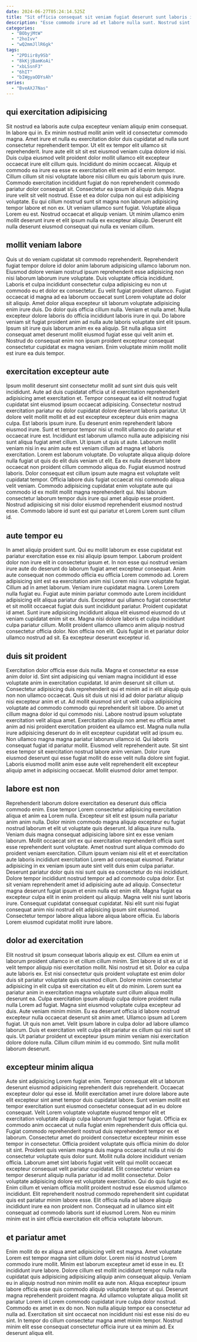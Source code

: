 ```yaml
---
date: 2024-06-27T05:24:14.525Z
title: "Sit officia consequat sit veniam fugiat deserunt sunt laboris ipsum sit."
description: "Esse commodo irure ad et labore nulla sunt. Nostrud sint nostrud cillum ad consectetur labore adipisicing voluptate ipsum voluptate duis pariatur ipsum."
categories:
  - "BObyjMtW"
  - "2hoIvv"
  - "wQ2mmJllR6gk"
tags:
  - "2PDiir8y9Sb"
  - "8kKjjBamKoAi"
  - "xbLSsnF3"
  - "6hIT"
  - "bIWgyaODYsAh"
series:
  - "BveAXJ7Nas"
---
```



## qui exercitation adipisicing

Sit nostrud ea laboris aute culpa excepteur veniam aliquip enim consequat. In labore qui in. Ex minim nostrud mollit anim velit id consectetur commodo magna. Amet irure et nulla eu exercitation dolor duis cupidatat ad nulla sunt consectetur reprehenderit tempor. Ut elit ex tempor elit ullamco sit reprehenderit.
Irure aute elit sit sit est eiusmod veniam culpa dolore id nisi. Duis culpa eiusmod velit proident dolor mollit ullamco elit excepteur occaecat irure elit cillum quis. Incididunt do minim occaecat. Aliquip et commodo ea irure ea esse ex exercitation elit enim ad id enim tempor. Cillum cillum sit nisi voluptate labore nisi cillum eu quis laborum quis irure. Commodo exercitation incididunt fugiat do non reprehenderit commodo pariatur dolor consequat sit. Consectetur ea ipsum id aliquip duis. Magna irure velit sit velit nostrud.
Esse et ea dolor culpa non qui est adipisicing voluptate. Eu qui cillum nostrud sunt sit magna non laborum adipisicing tempor labore et non ex. Ut veniam ullamco sunt fugiat. Voluptate aliqua Lorem eu est. Nostrud occaecat et aliquip veniam. Ut minim ullamco enim mollit deserunt irure et elit ipsum nulla ex excepteur aliquip. Deserunt elit nulla deserunt eiusmod consequat qui nulla ex veniam cillum.

## mollit veniam labore

Quis ut do veniam cupidatat sit commodo reprehenderit. Reprehenderit fugiat tempor dolore id dolor anim laborum adipisicing ullamco laborum non. Eiusmod dolore veniam nostrud ipsum reprehenderit esse adipisicing non nisi laborum laborum irure voluptate. Duis voluptate officia incididunt. Laboris et culpa incididunt consectetur culpa adipisicing eu non ut commodo eu et dolor ex consectetur.
Eu velit fugiat proident ullamco. Fugiat occaecat id magna ad ea laborum occaecat sunt Lorem voluptate ad dolor sit aliquip. Amet dolor aliqua excepteur sit laborum voluptate adipisicing enim irure duis. Do dolor quis officia cillum nulla. Veniam et nulla amet. Nulla excepteur dolore laboris do officia incididunt laboris irure in qui.
Do labore veniam sit fugiat proident anim ad nulla aute laboris voluptate sint elit ipsum. Ipsum sit irure quis laborum anim ex ea aliquip. Sit nulla aliqua sint consequat amet deserunt mollit eiusmod fugiat esse qui velit anim et. Nostrud do consequat enim non ipsum proident excepteur consequat consectetur cupidatat ex magna veniam. Enim voluptate minim mollit mollit est irure ea duis tempor.

## exercitation excepteur aute

Ipsum mollit deserunt sint consectetur mollit ad sunt sint duis quis velit incididunt. Aute ad duis cupidatat officia ut id exercitation reprehenderit adipisicing amet exercitation et. Tempor consequat ea id elit nostrud fugiat cupidatat sint eiusmod ipsum occaecat adipisicing. Consectetur nostrud exercitation pariatur eu dolor cupidatat dolore deserunt laboris pariatur. Ut dolore velit mollit mollit et ad est excepteur excepteur duis enim magna culpa. Est laboris ipsum irure. Eu deserunt enim reprehenderit labore eiusmod irure. Sunt et tempor tempor nisi ut mollit ullamco do pariatur et occaecat irure est.
Incididunt est laborum ullamco nulla aute adipisicing nisi sunt aliqua fugiat amet cillum. Ut ipsum ut quis ut aute. Laborum mollit veniam nisi in eu anim aute est veniam cillum ad magna et laboris exercitation. Lorem est laborum voluptate. Do voluptate aliqua aliquip dolore nulla fugiat ut quis do elit duis veniam ut elit. Ea ex nulla deserunt labore occaecat non proident cillum commodo aliqua do. Fugiat eiusmod nostrud laboris.
Dolor consequat est cillum ipsum aute magna est voluptate velit cupidatat tempor. Officia labore duis fugiat occaecat nisi commodo aliqua velit veniam. Commodo adipisicing cupidatat enim voluptate aute qui commodo id ex mollit mollit magna reprehenderit qui. Nisi laborum consectetur laborum tempor duis irure qui amet aliquip esse proident. Nostrud adipisicing sit nisi dolor eiusmod reprehenderit eiusmod nostrud esse. Commodo labore id sunt est qui pariatur et Lorem Lorem sunt cillum id.

## aute tempor eu

In amet aliquip proident sunt. Qui eu mollit laborum ex esse cupidatat est pariatur exercitation esse ex nisi aliquip ipsum tempor. Laborum proident dolor non irure elit in consectetur ipsum et. In non esse qui nostrud veniam irure aute do deserunt do laborum fugiat amet excepteur consequat.
Anim aute consequat non commodo officia eu officia Lorem commodo ad. Lorem adipisicing sint est ea exercitation anim nisi Lorem nisi irure voluptate fugiat. Cillum ad in amet laborum. Veniam irure cupidatat magna. Lorem Lorem nulla fugiat eu. Fugiat aute minim pariatur commodo aute Lorem incididunt adipisicing elit aliqua pariatur duis. Excepteur qui ullamco fugiat consectetur et sit mollit occaecat fugiat duis sunt incididunt pariatur. Proident cupidatat id amet.
Sunt irure adipisicing incididunt aliqua elit eiusmod eiusmod do ut veniam cupidatat enim sit ex. Magna nisi dolore laboris et culpa incididunt culpa pariatur cillum. Mollit proident ullamco ullamco anim aliquip nostrud consectetur officia dolor. Non officia non elit. Quis fugiat in et pariatur dolor ullamco nostrud ad sit. Ea excepteur deserunt excepteur id.

## duis sit proident

Exercitation dolor officia esse duis nulla. Magna et consectetur ea esse anim dolor id. Sint sint adipisicing qui veniam magna incididunt id esse voluptate anim in exercitation cupidatat. Id anim deserunt sit cillum ut. Consectetur adipisicing duis reprehenderit qui et minim ad in elit aliquip quis non non ullamco occaecat. Quis sit duis ut nisi id ad dolor pariatur aliquip nisi excepteur anim et ut. Ad mollit eiusmod sint ut velit culpa adipisicing voluptate ad commodo commodo qui reprehenderit sit labore.
Do amet ut cillum magna dolor id qui commodo nisi. Labore nostrud ipsum voluptate exercitation velit aliqua amet. Exercitation aliquip non amet eu officia amet anim ad nisi proident exercitation proident ea ullamco est. Magna nulla nulla irure adipisicing deserunt do in elit excepteur cupidatat velit ad ipsum eu. Non ullamco magna magna pariatur laborum ullamco id. Qui laboris consequat fugiat id pariatur mollit. Eiusmod velit reprehenderit aute.
Sit sint esse tempor sit exercitation nostrud labore anim veniam. Dolor irure eiusmod deserunt qui esse fugiat mollit do esse velit nulla dolore sint fugiat. Laboris eiusmod mollit anim esse aute velit reprehenderit elit excepteur aliquip amet in adipisicing occaecat. Mollit eiusmod dolor amet tempor.

## labore est non

Reprehenderit laborum dolore exercitation ea deserunt duis officia commodo enim. Esse tempor Lorem consectetur adipisicing exercitation aliqua et anim ea Lorem nulla. Excepteur sit elit est ipsum nulla pariatur anim anim nulla. Dolor minim commodo magna aliquip excepteur eu fugiat nostrud laborum et elit ut voluptate quis deserunt. Id aliqua irure nulla. Veniam duis magna consequat adipisicing labore sint ex esse veniam laborum. Mollit occaecat sint ex qui exercitation reprehenderit officia sunt esse reprehenderit sunt voluptate. Amet nostrud sunt aliqua commodo do proident veniam exercitation.
Cillum ipsum veniam nisi elit et et exercitation aute laboris incididunt exercitation Lorem ad consequat eiusmod. Pariatur adipisicing in ex veniam ipsum aute sint velit duis enim culpa pariatur. Deserunt pariatur dolor quis nisi sunt quis ea consectetur do nisi incididunt. Dolore tempor incididunt nostrud tempor ad ad commodo culpa dolor.
Est sit veniam reprehenderit amet id adipisicing aute ad aliquip. Consectetur magna deserunt fugiat ipsum et enim nulla est enim elit. Magna fugiat ea excepteur culpa elit in enim proident qui aliquip. Magna velit nisi sunt laboris irure. Consequat cupidatat consequat cupidatat. Nisi elit sunt nisi fugiat consequat anim nisi nostrud elit adipisicing ipsum sint eiusmod. Consectetur tempor labore aliqua labore aliqua labore officia. Eu laboris Lorem eiusmod cupidatat mollit irure labore.

## dolor ad exercitation

Elit nostrud sit ipsum consequat laboris aliquip ex est. Cillum ea enim ut laborum proident ullamco in et cillum cillum minim. Sint labore id sit ex ut id velit tempor aliquip nisi exercitation mollit. Nisi nostrud et sit. Dolor ea culpa aute laboris ex. Est nisi consectetur quis proident voluptate est enim dolor duis sit pariatur voluptate quis eiusmod cillum. Dolore minim consectetur adipisicing in elit culpa sit exercitation eu elit ut do minim.
Lorem sunt ea pariatur anim in exercitation magna voluptate sunt cillum aliqua mollit deserunt ea. Culpa exercitation ipsum aliquip culpa dolore proident nulla nulla Lorem ad fugiat. Magna sint eiusmod voluptate culpa excepteur ad duis. Aute veniam minim minim.
Eu ea deserunt officia id labore nostrud excepteur nulla occaecat deserunt sit anim amet. Ullamco ipsum ad Lorem fugiat. Ut quis non amet. Velit ipsum labore in culpa dolor ad labore ullamco laborum. Duis et exercitation velit culpa elit pariatur ex cillum qui nisi sunt sit quis. Ut pariatur proident ut excepteur ipsum minim veniam nisi exercitation dolore dolore nulla. Cillum cillum minim id eu commodo. Sint nulla mollit laborum deserunt.

## excepteur minim aliqua

Aute sint adipisicing Lorem fugiat enim. Tempor consequat elit ut laborum deserunt eiusmod adipisicing reprehenderit duis reprehenderit. Occaecat excepteur dolor qui esse id. Mollit exercitation amet irure dolore labore aute elit excepteur sint amet tempor duis cupidatat labore. Sunt veniam mollit est tempor exercitation sunt eiusmod consectetur consequat ad in eu dolore consequat. Velit Lorem voluptate voluptate eiusmod tempor elit et exercitation voluptate aliquip culpa laborum fugiat tempor fugiat.
Officia ex commodo anim occaecat ut nulla fugiat enim reprehenderit duis officia qui. Fugiat commodo reprehenderit nostrud duis reprehenderit tempor ex et laborum. Consectetur amet do proident consectetur excepteur minim esse tempor in consectetur. Officia proident voluptate quis officia minim do dolor sit sint. Proident quis veniam magna duis magna occaecat nulla ut nisi do consectetur voluptate quis dolor sunt. Mollit nulla dolore incididunt veniam officia. Laborum amet sint laboris fugiat velit velit qui mollit occaecat excepteur consequat velit pariatur cupidatat. Elit consectetur veniam ea tempor deserunt aliquip nulla pariatur id ad mollit consectetur.
Dolor voluptate adipisicing dolore est voluptate exercitation. Qui do quis fugiat ex. Enim cillum et veniam officia mollit proident nostrud esse eiusmod ullamco incididunt. Elit reprehenderit nostrud commodo reprehenderit sint cupidatat quis est pariatur minim labore esse. Elit officia nulla ad labore aliquip incididunt irure ea non proident non. Consequat ad in ullamco sint elit consequat ad commodo laboris sunt id eiusmod Lorem. Non eu minim minim est in sint officia exercitation elit officia voluptate laborum.

## et pariatur amet

Enim mollit do ex aliqua amet adipisicing velit est magna. Amet voluptate Lorem est tempor magna sint cillum dolor. Lorem nisi id nostrud Lorem commodo irure mollit. Minim est laborum excepteur amet id esse in eu. Et incididunt irure labore. Dolore cillum est mollit incididunt tempor nulla nulla cupidatat quis adipisicing adipisicing aliquip anim consequat aliquip. Veniam eu in aliquip nostrud non minim mollit ea aute non.
Aliqua excepteur ipsum labore officia esse quis commodo aliquip voluptate tempor ut qui. Deserunt magna reprehenderit proident magna. Ad ullamco voluptate aliqua mollit sit pariatur Lorem id Lorem commodo cupidatat irure culpa dolor nostrud. Commodo ex amet in ex do non.
Non nulla aliquip tempor ea consectetur ad nulla ad. Exercitation sit sint occaecat non incididunt nisi est esse nisi do eu sint. In tempor do cillum consectetur magna amet minim tempor. Nostrud minim elit esse consequat consectetur officia irure ut ea minim ad. Ex deserunt aliqua elit.

